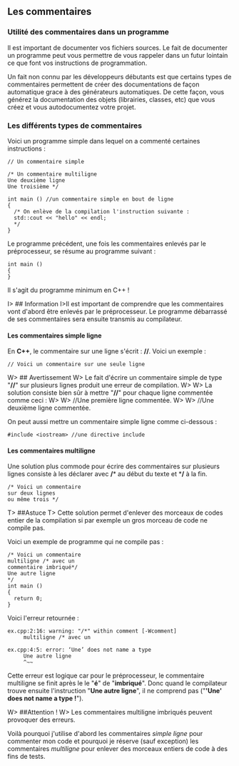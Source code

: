 ## Les commentaires

### Utilité des commentaires dans un programme

Il est important de documenter vos fichiers sources. Le fait de documenter un programme peut vous permettre de vous rappeler dans un futur lointain ce que font vos instructions de programmation. 

Un fait non connu par les développeurs débutants est que certains types de commentaires permettent de créer des documentations de façon automatique grace à des générateurs automatiques. De cette façon, vous générez la documentation des objets (librairies, classes, etc) que vous créez et vous autodocumentez votre projet.

### Les différents types de commentaires

Voici un programme simple dans lequel on a commenté certaines instructions :

    // Un commentaire simple
    
    /* Un commentaire multiligne
    Une deuxième ligne
    Une troisième */
    
    int main () //un commentaire simple en bout de ligne
    { 
      /* On enlève de la compilation l'instruction suivante :
      std::cout << "hello" << endl;
      */
    }

Le programme précédent, une fois les commentaires enlevés par le préprocesseur, se résume au programme suivant :

    int main ()
    { 
    }

Il s'agit du programme minimum en C++ !

I> ## Information
I>Il est important de comprendre que les commentaires vont d'abord être enlevés par le préprocesseur. Le programme débarrassé de ses commentaires sera ensuite transmis au compilateur.

#### Les commentaires simple ligne

En **C++**, le commentaire sur une ligne s'écrit : **//**. Voici un exemple :

    // Voici un commentaire sur une seule ligne

W> ## Avertissement
W> Le fait d'écrire un commentaire simple de type "**//**" sur plusieurs lignes produit une erreur de compilation.
W>
W> La solution consiste bien sûr à mettre "**//**" pour chaque ligne commentée comme ceci :
W>
W> //Une première ligne commentée.
W>
W> //Une deuxième ligne commentée.

On peut aussi mettre un commentaire simple ligne comme ci-dessous :

    #include <iostream> //une directive include

#### Les commentaires multiligne

Une solution plus commode pour écrire des commentaires sur plusieurs lignes consiste à les déclarer avec **/*** au début du texte et ***/** à la fin.

    /* Voici un commentaire
    sur deux lignes
    ou même trois */

T> ##Astuce
T> Cette solution permet d'enlever des morceaux de codes entier de la compilation si par exemple un gros morceau de code ne compile pas.

Voici un exemple de programme qui ne compile pas :

    /* Voici un commentaire
    multiligne /* avec un 
    commentaire imbriqué*/
    Une autre ligne
    */
    int main ()
    { 
      return 0;
    }

Voici l'erreur retournée :

    ex.cpp:2:16: warning: "/*" within comment [-Wcomment]
         multiligne /* avec un
                     
    ex.cpp:4:5: error: ‘Une’ does not name a type
         Une autre ligne
         ^~~

Cette erreur est logique car pour le préprocesseur, le commentaire multiligne se finit après le le "**é**" de "**imbriqué**". Donc quand le compilateur trouve ensuite l'instruction "**Une autre ligne**", il ne comprend pas ("**'Une' does not name a type !**").

W> ##Attention !
W> Les commentaires multiligne imbriqués peuvent provoquer des erreurs.

Voilà pourquoi j'utilise d'abord les commentaires *simple ligne* pour commenter mon code et pourquoi je réserve (sauf exception) les commentaires *multiligne* pour enlever des morceaux entiers de code à des fins de tests.




